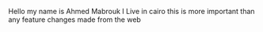 Hello my name is Ahmed Mabrouk I Live in cairo this is more important than any feature changes made from the web
